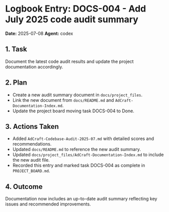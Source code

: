 # Logbook Entry: DOCS-004 - Add July 2025 code audit summary

**Date:** 2025-07-08
**Agent:** codex

## 1. Task
Document the latest code audit results and update the project documentation accordingly.

## 2. Plan
- Create a new audit summary document in `docs/project_files`.
- Link the new document from `docs/README.md` and `AdCraft-Documentation-Index.md`.
- Update the project board moving task DOCS-004 to Done.

## 3. Actions Taken
- Added `AdCraft-Codebase-Audit-2025-07.md` with detailed scores and recommendations.
- Updated `docs/README.md` to reference the new audit summary.
- Updated `docs/project_files/AdCraft-Documentation-Index.md` to include the new audit file.
- Recorded this entry and marked task DOCS-004 as complete in `PROJECT_BOARD.md`.

## 4. Outcome
Documentation now includes an up-to-date audit summary reflecting key issues and recommended improvements.

